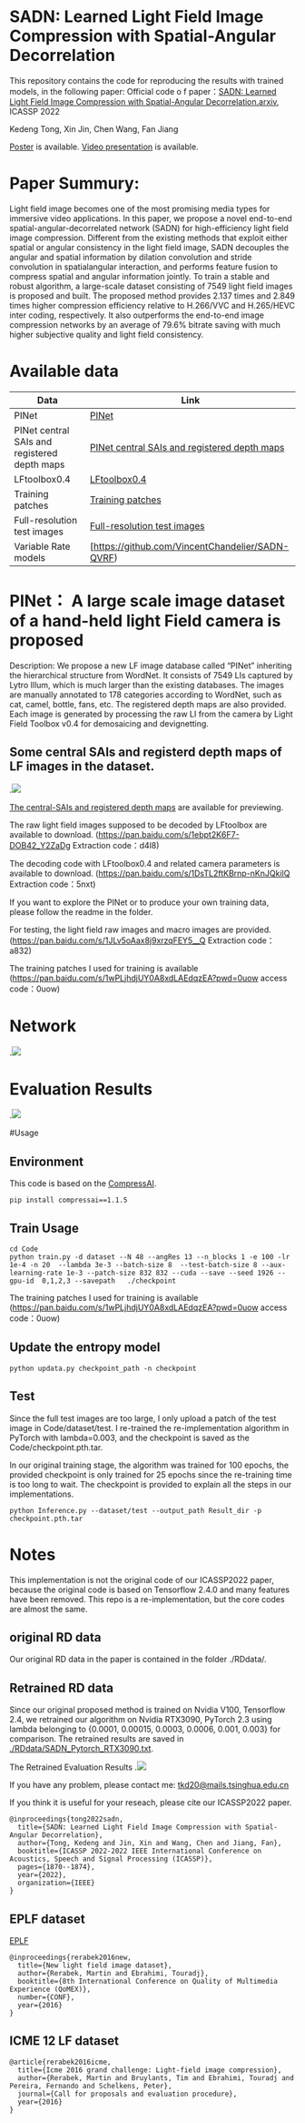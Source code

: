 # SADN: Learned Light Field Image Compression with Spatial-Angular Decorrelation 
  This repository contains the code for reproducing the results with trained models, in the following paper:
  Official code o f paper：[SADN: Learned Light Field Image Compression with Spatial-Angular Decorrelation.arxiv](https://arxiv.org/abs/2202.10837), ICASSP 2022
  
Kedeng Tong, Xin Jin, Chen Wang, Fan Jiang 

[Poster](https://drive.google.com/file/d/1HCDC7KsgLDEpkr0ZjK7UcliMVnwWK5v0/view?usp=sharing) is available.
[Video presentation](https://drive.google.com/file/d/18-lm0xE4gofmfLGLOyv5mW2XAPV87WaQ/view?usp=sharing) is available.

# Paper Summury:
Light field image becomes one of the most promising media types for immersive video applications. In this paper, we propose a novel end-to-end spatial-angular-decorrelated network (SADN) for high-efficiency light field image compression. Different from the existing methods that exploit either spatial or angular consistency in the light field image, SADN decouples the angular and spatial information by dilation convolution and stride convolution in spatialangular interaction, and performs feature fusion to compress spatial and angular information jointly. To train a stable and robust algorithm, a large-scale dataset consisting of 7549 light field images is proposed and built. The proposed method provides 2.137 times and 2.849 times higher compression efficiency relative to H.266/VVC and H.265/HEVC inter coding, respectively. It also outperforms the end-to-end image compression networks by an average of 79.6% bitrate saving with much higher subjective quality and light field consistency. 

# Available data
 Data |  Link                                                                                              |
| ----|---------------------------------------------------------------------------------------------------|
| PINet | [PINet](https://pan.baidu.com/s/1RqEZFrR1Kt4BFCd1hX6iSA?pwd=12t5)    |
| PINet central SAIs and registered depth maps| [PINet central SAIs and registered depth maps]()     |
| LFtoolbox0.4 | [LFtoolbox0.4](https://pan.baidu.com/s/1HdzENydi1WKvJ0jL6wS2TA?pwd=v0xj) |
| Training patches | [Training patches](https://pan.baidu.com/s/1wPLjhdjUY0A8xdLAEdqzEA?pwd=0uow)    |
| Full-resolution test images | [Full-resolution test images](https://pan.baidu.com/s/14LdMV7ybwEiSauR4DlfiQA?pwd=gf66) |
| Variable Rate models   | [https://github.com/VincentChandelier/SADN-QVRF)|

# PINet： A large scale image dataset of a hand-held light Field camera is proposed
Description: We propose a new LF image database called “PINet” inheriting the hierarchical structure from WordNet. It 
consists of 7549 LIs captured by Lytro Illum, which is much larger than the existing databases. The images are manually annotated to 178 categories according to WordNet, such as cat, camel, bottle, fans, etc. The registered depth maps are also provided. Each image is generated by processing the raw LI from the camera by Light Field Toolbox v0.4 for demosaicing and devignetting. 

## Some central SAIs and registerd depth maps of LF images in the dataset. 

.![](https://github.com/VincentChandelier/SADN/blob/main/PINet/PINet.png)

[The central-SAIs and registered depth maps](https://cloud.tsinghua.edu.cn/d/d47ad68552ec408eac94/  ) are available for previewing.

The raw light field images supposed to be decoded by LFtoolbox are available to download. (https://pan.baidu.com/s/1ebpt2K6F7-DOB42_Y2ZaDg Extraction code：d4l8)

The decoding code with LFtoolbox0.4 and related camera parameters is available to download. (https://pan.baidu.com/s/1DsTL2ftKBrnp-nKnJQkilQ  Extraction code：5nxt)

If you want to explore the PINet or to produce your own training data, please follow the readme in the folder. 

For testing, the light field raw images and macro images are provided. (https://pan.baidu.com/s/1JLv5oAax8j9xrzqFEY5__Q 
Extraction code：a832)

The training patches I used for training is available (https://pan.baidu.com/s/1wPLjhdjUY0A8xdLAEdqzEA?pwd=0uow access code：0uow)

# Network
.![](https://github.com/VincentChandelier/SADN/blob/main/RDdata/Network.png)

# Evaluation Results
.![](https://github.com/VincentChandelier/SADN/blob/main/RDdata/RD.png)

#Usage

## Environment
   This code is based on the [CompressAI](https://github.com/InterDigitalInc/CompressAI).
   ```
   pip install compressai==1.1.5
   ```
## Train Usage
   ```
   cd Code
   python train.py -d dataset --N 48 --angRes 13 --n_blocks 1 -e 100 -lr 1e-4 -n 20  --lambda 3e-3 --batch-size 8  --test-batch-size 8 --aux-learning-rate 1e-3 --patch-size 832 832 --cuda --save --seed 1926 --gpu-id  0,1,2,3 --savepath   ./checkpoint
   ```
   The training patches I used for training is available (https://pan.baidu.com/s/1wPLjhdjUY0A8xdLAEdqzEA?pwd=0uow access code：0uow)

## Update the entropy model
```
python updata.py checkpoint_path -n checkpoint
```
## Test 
Since the full test images are too large, I only upload a patch of the test image in Code/dataset/test. I re-trained the re-implementation algorithm in PyTorch with lambda=0.003, and the checkpoint is saved as the Code/checkpoint.pth.tar. 

In our original training stage, the algorithm was trained for 100 epochs, the provided checkpoint is only trained for 25 epochs since the re-training time is too long to wait. The checkpoint is provided to explain all the steps in our implementations.
```
python Inference.py --dataset/test --output_path Result_dir -p checkpoint.pth.tar
```

# Notes
This implementation is not the original code of our ICASSP2022 paper, because the original code is based on Tensorflow 2.4.0 and many features have been removed. This repo is a re-implementation, but the core codes are almost the same. 
## original RD data
Our original RD data in the paper is contained in the folder ./RDdata/.
## Retrained RD data
Since our original proposed method is trained on Nvidia V100, Tensorflow 2.4, we retrained our algorithm on Nvidia RTX3090, PyTorch 2.3 using lambda belonging to {0.0001, 0.00015, 0.0003, 0.0006, 0.001, 0.003} for comparison.
The retrained results are saved in [./RDdata/SADN_Pytorch_RTX3090.txt](https://github.com/VincentChandelier/SADN/blob/main/RDdata/SADN_Pytorch_RTX3090.txt).

The Retrained Evaluation Results
.![](https://github.com/VincentChandelier/SADN/blob/main/RDdata/RTX3090_Result.png)

If you have any problem, please contact me: tkd20@mails.tsinghua.edu.cn

If you think it is useful for your reseach, please cite our ICASSP2022 paper. 
```
@inproceedings{tong2022sadn,
  title={SADN: Learned Light Field Image Compression with Spatial-Angular Decorrelation},
  author={Tong, Kedeng and Jin, Xin and Wang, Chen and Jiang, Fan},
  booktitle={ICASSP 2022-2022 IEEE International Conference on Acoustics, Speech and Signal Processing (ICASSP)},
  pages={1870--1874},
  year={2022},
  organization={IEEE}
}
```

## EPLF dataset
[EPLF](https://www.epfl.ch/labs/mmspg/downloads/epfl-light-field-image-dataset/)
```
@inproceedings{rerabek2016new,
  title={New light field image dataset},
  author={Rerabek, Martin and Ebrahimi, Touradj},
  booktitle={8th International Conference on Quality of Multimedia Experience (QoMEX)},
  number={CONF},
  year={2016}
}
```
## ICME 12 LF dataset
```
@article{rerabek2016icme,
  title={Icme 2016 grand challenge: Light-field image compression},
  author={Rerabek, Martin and Bruylants, Tim and Ebrahimi, Touradj and Pereira, Fernando and Schelkens, Peter},
  journal={Call for proposals and evaluation procedure},
  year={2016}
}
```
